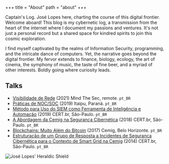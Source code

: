 +++
title = "About"
path = "about"
+++

Captain's Log.  José Lopes here, charting the course of this digital frontier.  Welcome aboard!  This blog is my cybernetic log, a transmission from the heart of the internet where I document my passions and ventures.  It's not just a personal record but a shared space for kindred spirits to join this cosmic exploration.

I find myself captivated by the realms of Information Security, programming, and the intricate dance of computers.  Yet, the narrative goes beyond the digital frontier.  My fervor extends to finance, biology, ecology, the art of cinema, the symphony of music, the taste of fine beer, and a myriad of other interests.  Boldly going where curiosity leads.


## Talks

- [Visibilidade de Rede](/documents/2021-slides-visibilidade-rede.pdf) (2021) Mind The Sec, remote.  `pt_BR`
- [Práticas de NOC/SOC](/documents/2019-slides-praticas-nsoc.pdf) (2019) Itaipu, Paraná.  `pt_BR`
- [Método para Uso do SIEM como Ferramenta de Inteligência e Automação](/documents/2019-slides-metodo-siem-inteligencia-automacao.pdf) (2019) CERT.br, São-Paulo.  `pt_BR`
- [A Abordagem da Cemig na Segurança Cibernética](/documents/2018-slides-abordagem-cemig-segciber.pdf) (2018) CERT.br, São-Paulo.  `pt_BR`
- [Blockchains: Muito Além do Bitcoin](/documents/2017-slides-blockchains.pdf) (2017) Cemig, Belo Horizonte.  `pt_BR`
- [Estruturação de um Grupo de Resposta a Incidentes de Segurança Cibernética para o Contexto de Smart Grid na Cemig](/documents/2014-slides-csirt-sg.pdf) (2014) CERT.br, São-Paulo.  `pt_BR`


![José Lopes' Heraldic Shield](/images/shield-lopes.png "My Heraldic Shield: An argent rampant wolf holding an argent arrow inside an azure shield with a gules border")
